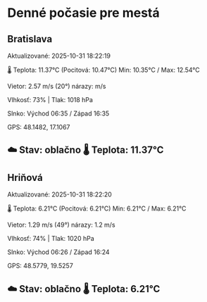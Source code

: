 ﻿# Denné počasie pre mestá

## Bratislava
Aktualizované: 2025-10-31 18:22:19

🌡️ Teplota: 11.37°C 
(Pocitová: 10.47°C)
Min: 10.35°C / Max: 12.54°C

Vietor: 2.57 m/s    (20°) 
nárazy:  m/s

Vlhkosť: 73% | Tlak: 1018 hPa

Slnko: Východ 06:35 / Západ 16:35

GPS: 48.1482, 17.1067

☁️ Stav: oblačno        🌡️ Teplota: 11.37°C
---

## Hriňová
Aktualizované: 2025-10-31 18:22:20

🌡️ Teplota: 6.21°C 
(Pocitová: 6.21°C)
Min: 6.21°C / Max: 6.21°C

Vietor: 1.29 m/s (49°)
nárazy: 1.2 m/s

Vlhkosť: 74% | Tlak: 1020 hPa

Slnko: Východ 06:26 / Západ 16:24

GPS: 48.5779, 19.5257

☁️ Stav: oblačno        🌡️ Teplota: 6.21°C
---
